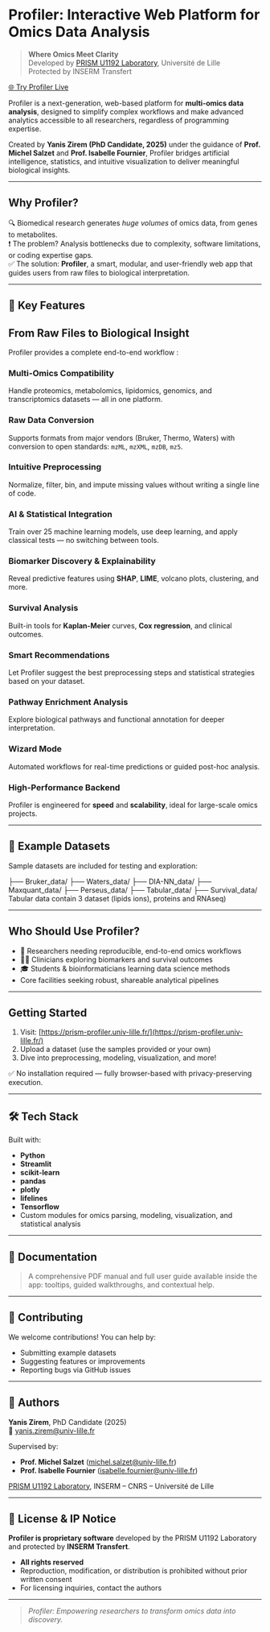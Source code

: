 # Profiler: Interactive Web Platform for Omics Data Analysis

> **Where Omics Meet Clarity**  
> Developed by [PRISM U1192 Laboratory](https://www.inserm.fr/en/research-inserm/prism-u1192/), Université de Lille  
> Protected by INSERM Transfert

[🌐 Try Profiler Live](https://prism-profiler.univ-lille.fr/)

Profiler is a next-generation, web-based platform for **multi-omics data analysis**, designed to simplify complex workflows and make advanced analytics accessible to all researchers, regardless of programming expertise.

Created by **Yanis Zirem (PhD Candidate, 2025)** under the guidance of **Prof. Michel Salzet** and **Prof. Isabelle Fournier**, Profiler bridges artificial intelligence, statistics, and intuitive visualization to deliver meaningful biological insights.

---

## Why Profiler?

🔍 Biomedical research generates *huge volumes* of omics data, from genes to metabolites.  
❗ The problem? Analysis bottlenecks due to complexity, software limitations, or coding expertise gaps.  
✅ The solution: **Profiler**, a smart, modular, and user-friendly web app that guides users from raw files to biological interpretation.

---

## 🌟 Key Features

## From Raw Files to Biological Insight
Profiler provides a complete end-to-end workflow : 

### Multi-Omics Compatibility
Handle proteomics, metabolomics, lipidomics, genomics, and transcriptomics datasets — all in one platform.

### Raw Data Conversion
Supports formats from major vendors (Bruker, Thermo, Waters) with conversion to open standards: `mzML`, `mzXML`, `mzDB`, `mz5`.

### Intuitive Preprocessing
Normalize, filter, bin, and impute missing values without writing a single line of code.

### AI & Statistical Integration
Train over 25 machine learning models, use deep learning, and apply classical tests — no switching between tools.

### Biomarker Discovery & Explainability
Reveal predictive features using **SHAP**, **LIME**, volcano plots, clustering, and more.

### Survival Analysis
Built-in tools for **Kaplan-Meier** curves, **Cox regression**, and clinical outcomes.

### Smart Recommendations
Let Profiler suggest the best preprocessing steps and statistical strategies based on your dataset.

### Pathway Enrichment Analysis
Explore biological pathways and functional annotation for deeper interpretation.

### Wizard Mode
Automated workflows for real-time predictions or guided post-hoc analysis.

### High-Performance Backend
Profiler is engineered for **speed** and **scalability**, ideal for large-scale omics projects.

---

## 📂 Example Datasets

Sample datasets are included for testing and exploration:



├── Bruker_data/
├── Waters_data/
├── DIA-NN_data/
├── Maxquant_data/
├── Perseus_data/
├── Tabular_data/
├── Survival_data/
Tabular data contain 3 dataset (lipids ions), proteins and RNAseq)

---

## Who Should Use Profiler?

- 🔬 Researchers needing reproducible, end-to-end omics workflows  
- 🧑‍⚕️ Clinicians exploring biomarkers and survival outcomes  
- 🎓 Students & bioinformaticians learning data science methods  
- Core facilities seeking robust, shareable analytical pipelines  

---

## Getting Started

1. Visit: [https://prism-profiler.univ-lille.fr/](https://prism-profiler.univ-lille.fr/)
2. Upload a dataset (use the samples provided or your own)
3. Dive into preprocessing, modeling, visualization, and more!

✅ No installation required — fully browser-based with privacy-preserving execution.

---

## 🛠️ Tech Stack

Built with:
- **Python**
- **Streamlit**
- **scikit-learn**
- **pandas**
- **plotly**
- **lifelines**
- **Tensorflow**
- Custom modules for omics parsing, modeling, visualization, and statistical analysis

---

## 📘 Documentation

>A comprehensive PDF manual and full user guide available inside the app: tooltips, guided walkthroughs, and contextual help.

---

## 🤝 Contributing

We welcome contributions! You can help by:
- Submitting example datasets
- Suggesting features or improvements
- Reporting bugs via GitHub issues

---

## 👥 Authors

**Yanis Zirem**, PhD Candidate (2025)  
📧 yanis.zirem@univ-lille.fr

Supervised by:
- **Prof. Michel Salzet** (michel.salzet@univ-lille.fr)  
- **Prof. Isabelle Fournier** (isabelle.fournier@univ-lille.fr)

[PRISM U1192 Laboratory](https://www.inserm.fr/en/research-inserm/prism-u1192/), INSERM – CNRS – Université de Lille

---

## 📄 License & IP Notice

**Profiler is proprietary software** developed by the PRISM U1192 Laboratory and protected by **INSERM Transfert**.

- **All rights reserved**
- Reproduction, modification, or distribution is prohibited without prior written consent
- For licensing inquiries, contact the authors

---

> *Profiler: Empowering researchers to transform omics data into discovery.*
